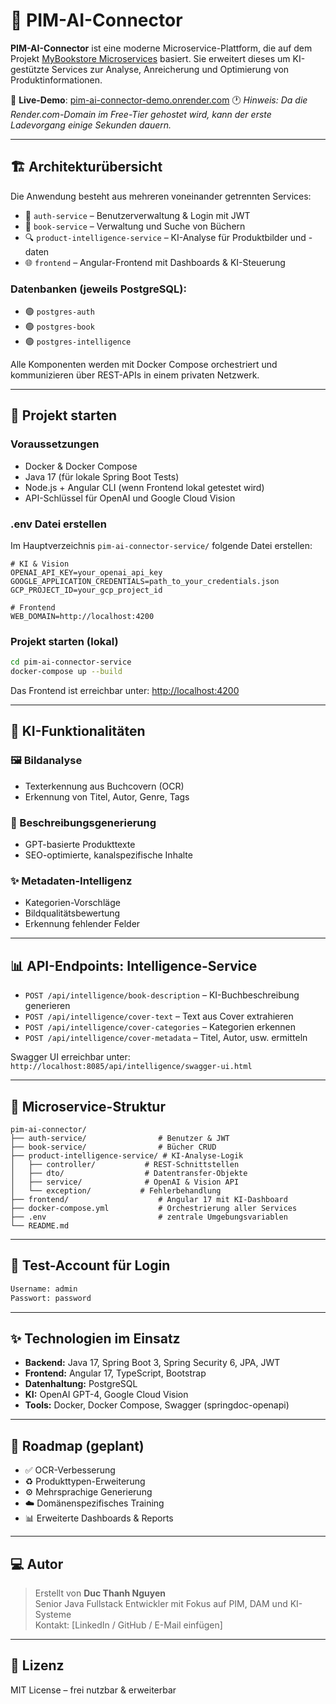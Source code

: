 # 🧠 PIM-AI-Connector

**PIM-AI-Connector** ist eine moderne Microservice-Plattform, die auf dem Projekt [MyBookstore Microservices](https://github.com/thanhtuanh/mybookstore-microservices) basiert. Sie erweitert dieses um KI-gestützte Services zur Analyse, Anreicherung und Optimierung von Produktinformationen.

🔗 **Live-Demo**: [pim-ai-connector-demo.onrender.com](https://pim-ai-connector-demo.onrender.com)
🕐 *Hinweis: Da die Render.com-Domain im Free-Tier gehostet wird, kann der erste Ladevorgang einige Sekunden dauern.*

---

## 🏗️ Architekturübersicht

Die Anwendung besteht aus mehreren voneinander getrennten Services:

- 🔐 `auth-service` – Benutzerverwaltung & Login mit JWT
- 📘 `book-service` – Verwaltung und Suche von Büchern
- 🔍 `product-intelligence-service` – KI-Analyse für Produktbilder und -daten
- 🌐 `frontend` – Angular-Frontend mit Dashboards & KI-Steuerung

### Datenbanken (jeweils PostgreSQL):
- 🟢 `postgres-auth`
- 🟢 `postgres-book`
- 🟢 `postgres-intelligence`

Alle Komponenten werden mit Docker Compose orchestriert und kommunizieren über REST-APIs in einem privaten Netzwerk.

---

## 🚀 Projekt starten

### Voraussetzungen

- Docker & Docker Compose
- Java 17 (für lokale Spring Boot Tests)
- Node.js + Angular CLI (wenn Frontend lokal getestet wird)
- API-Schlüssel für OpenAI und Google Cloud Vision

### .env Datei erstellen

Im Hauptverzeichnis `pim-ai-connector-service/` folgende Datei erstellen:

```env
# KI & Vision
OPENAI_API_KEY=your_openai_api_key
GOOGLE_APPLICATION_CREDENTIALS=path_to_your_credentials.json
GCP_PROJECT_ID=your_gcp_project_id

# Frontend
WEB_DOMAIN=http://localhost:4200
```

### Projekt starten (lokal)

```bash
cd pim-ai-connector-service
docker-compose up --build
```

Das Frontend ist erreichbar unter: [http://localhost:4200](http://localhost:4200)

---

## 🧠 KI-Funktionalitäten

### 🖼️ Bildanalyse
- Texterkennung aus Buchcovern (OCR)
- Erkennung von Titel, Autor, Genre, Tags

### 📑 Beschreibungsgenerierung
- GPT-basierte Produkttexte
- SEO-optimierte, kanalspezifische Inhalte

### ✨ Metadaten-Intelligenz
- Kategorien-Vorschläge
- Bildqualitätsbewertung
- Erkennung fehlender Felder

---

## 📊 API-Endpoints: Intelligence-Service

- `POST /api/intelligence/book-description` – KI-Buchbeschreibung generieren
- `POST /api/intelligence/cover-text` – Text aus Cover extrahieren
- `POST /api/intelligence/cover-categories` – Kategorien erkennen
- `POST /api/intelligence/cover-metadata` – Titel, Autor, usw. ermitteln

Swagger UI erreichbar unter:  
`http://localhost:8085/api/intelligence/swagger-ui.html`

---

## 🚗 Microservice-Struktur

```plaintext
pim-ai-connector/
├── auth-service/                # Benutzer & JWT
├── book-service/                # Bücher CRUD
├── product-intelligence-service/ # KI-Analyse-Logik
│   ├── controller/           # REST-Schnittstellen
│   ├── dto/                  # Datentransfer-Objekte
│   ├── service/              # OpenAI & Vision API
│   └── exception/           # Fehlerbehandlung
├── frontend/                    # Angular 17 mit KI-Dashboard
├── docker-compose.yml           # Orchestrierung aller Services
├── .env                         # zentrale Umgebungsvariablen
└── README.md
```

---

## 👤 Test-Account für Login

```txt
Username: admin
Passwort: password
```

---

## ✨ Technologien im Einsatz

- **Backend:** Java 17, Spring Boot 3, Spring Security 6, JPA, JWT
- **Frontend:** Angular 17, TypeScript, Bootstrap
- **Datenhaltung:** PostgreSQL
- **KI:** OpenAI GPT-4, Google Cloud Vision
- **Tools:** Docker, Docker Compose, Swagger (springdoc-openapi)

---

## 📆 Roadmap (geplant)

- ✅ OCR-Verbesserung
- ♻️ Produkttypen-Erweiterung
- ⚙️ Mehrsprachige Generierung
- ☁️ Domänenspezifisches Training
- 📊 Erweiterte Dashboards & Reports

---

## 💻 Autor

> Erstellt von **Duc Thanh Nguyen**  
> Senior Java Fullstack Entwickler mit Fokus auf PIM, DAM und KI-Systeme  
> Kontakt: [LinkedIn / GitHub / E-Mail einfügen]

---

## 📄 Lizenz

MIT License – frei nutzbar & erweiterbar

